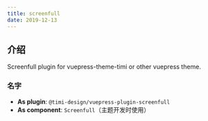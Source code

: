 ```yaml
---
title: screenfull
date: 2019-12-13
---
```


## 介绍

Screenfull plugin for vuepress-theme-timi or other vuepress theme.

### 名字

- **As plugin**: `@timi-design/vuepress-plugin-screenfull`
- **As component**: `Screenfull`（主题开发时使用）
